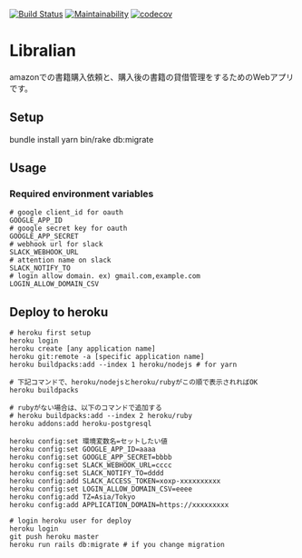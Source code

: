 [![Build Status](https://travis-ci.org/yukimura1227/librarian.svg?branch=master)](https://travis-ci.org/yukimura1227/librarian)
[![Maintainability](https://api.codeclimate.com/v1/badges/93ebeb3317a4dce2fd84/maintainability)](https://codeclimate.com/github/yukimura1227/librarian/maintainability)
[![codecov](https://codecov.io/gh/yukimura1227/librarian/branch/master/graph/badge.svg)](https://codecov.io/gh/yukimura1227/librarian)

# Libralian
amazonでの書籍購入依頼と、購入後の書籍の貸借管理をするためのWebアプリです。


## Setup
bundle install
yarn
bin/rake db:migrate


## Usage

### Required environment variables
```
# google client_id for oauth
GOOGLE_APP_ID
# google secret key for oauth
GOOGLE_APP_SECRET
# webhook url for slack
SLACK_WEBHOOK_URL
# attention name on slack
SLACK_NOTIFY_TO
# login allow domain. ex) gmail.com,example.com
LOGIN_ALLOW_DOMAIN_CSV
```

## Deploy to heroku

```
# heroku first setup
heroku login
heroku create [any application name]
heroku git:remote -a [specific application name]
heroku buildpacks:add --index 1 heroku/nodejs # for yarn

# 下記コマンドで、heroku/nodejsとheroku/rubyがこの順で表示されればOK
heroku buildpacks

# rubyがない場合は、以下のコマンドで追加する
# heroku buildpacks:add --index 2 heroku/ruby
heroku addons:add heroku-postgresql

heroku config:set 環境変数名=セットしたい値
heroku config:set GOOGLE_APP_ID=aaaa
heroku config:set GOOGLE_APP_SECRET=bbbb
heroku config:set SLACK_WEBHOOK_URL=cccc
heroku config:set SLACK_NOTIFY_TO=dddd
heroku config:add SLACK_ACCESS_TOKEN=xoxp-xxxxxxxxxx
heroku config:set LOGIN_ALLOW_DOMAIN_CSV=eeee
heroku config:add TZ=Asia/Tokyo
heroku config:add APPLICATION_DOMAIN=https://xxxxxxxxx
```

```
# login heroku user for deploy
heroku login
git push heroku master
heroku run rails db:migrate # if you change migration
```
